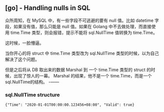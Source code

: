 ## [go] - Handling nulls in SQL

众所周知，在 MySQL 中，有一些字段不可逃避的要有 null 值。比如 datetime 字段，如果没有值，那么只能是 null 值。如果在 Golang 中不去做处理，而直接使用 time.Time 类型，则会报错，提示不能将 sql.NullTime 值转换为 time.Time。

这时候，一脸懵逼。

当你开心的将 struct 中 time.Time 类型改为 sql.NullTime 类型的时候，以为自己解决了这个问题。

但是之后将从 DB 取出来的数据 Marshal 到 一个 time.Time 类型的 struct 的时候，出现了惊人的一幕。
Marshal 的结果，他不是一个 time.Time，而是一个 sql.NullTime的结构。
-——
### sql.NullTime structure
```golang
{"Time": "2020-01-01T00:00:00.123456+08:00", "Valid": true}

```

```golang


```

